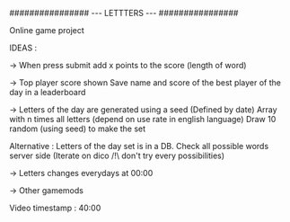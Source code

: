 ################
--- LETTTERS ---
################

Online game project

IDEAS :

-> When press submit add x points to the score (length of word)

-> Top player score shown
   Save name and score of the best player of the day in a leaderboard

-> Letters of the day are generated using a seed (Defined by date)
   Array with n times all letters (depend on use rate in english language)
   Draw 10 random (using seed) to make the set

   Alternative : Letters of the day set is in a DB. 
   Check all possible words server side (Iterate on dico /!\ don't try every possibilities)

-> Letters changes everydays at 00:00

-> Other gamemods



Video timestamp : 40:00
